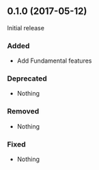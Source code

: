 ## 0.1.0 (2017-05-12)

Initial release

### Added

- Add Fundamental features

### Deprecated

- Nothing

### Removed

- Nothing

### Fixed

- Nothing
